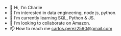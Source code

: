 - 👋 Hi, I’m Charlie
- 👀 I’m interested in data engineering, node js, python.
- 🌱 I’m currently learning SQL, Python & JS.
- 💞️ I’m looking to collaborate on Amazon.
- 📫 How to reach me carlos.perez2590@gmail.com

<!---
Hello-Charlie-Dev/Hello-Charlie-Dev is a ✨ special ✨ repository because its `README.md` (this file) appears on your GitHub profile.
You can click the Preview link to take a look at your changes.
--->
